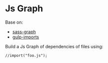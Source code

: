 # Js Graph

Base on:
- [sass-graph](https://github.com/xzyfer/sass-graph)
- [gulp-imports](https://github.com/ifandelse/gulp-imports)

Build a Js Graph of dependencies of files using:

```
//import("foo.js");
```
